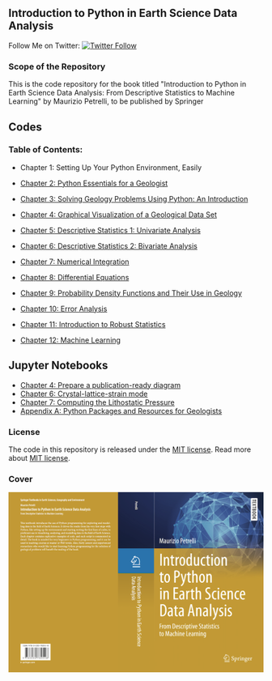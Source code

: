 ## Introduction to Python in Earth Science Data Analysis
Follow Me on Twitter: [![Twitter Follow](https://img.shields.io/twitter/follow/MauPetrelli.svg?style=social&label=Follow)](https://twitter.com/MauPetrelli)

### Scope of the Repository

This is the code repository for the book titled "Introduction to Python in Earth Science Data Analysis: From Descriptive Statistics to Machine Learning" by Maurizio Petrelli, to be published by Springer

## Codes
###  Table of Contents:

* Chapter 1: Setting Up Your Python Environment, Easily

* [Chapter 2: Python Essentials for a Geologist](https://github.com/petrelli-m/python_earth_science_book/tree/main/code/chapter_02)
* [Chapter 3: Solving Geology Problems Using Python: An Introduction](https://github.com/petrelli-m/python_earth_science_book/tree/main/code/chapter_03)
* [Chapter 4: Graphical Visualization of a Geological Data Set](https://github.com/petrelli-m/python_earth_science_book/tree/main/code/chapter_04)
* [Chapter 5: Descriptive Statistics 1: Univariate Analysis](https://github.com/petrelli-m/python_earth_science_book/tree/main/code/chapter_05)
* [Chapter 6: Descriptive Statistics 2: Bivariate Analysis](https://github.com/petrelli-m/python_earth_science_book/tree/main/code/chapter_06)
* [Chapter 7: Numerical Integration](https://github.com/petrelli-m/python_earth_science_book/tree/main/code/chapter_07)
* [Chapter 8: Differential Equations](https://github.com/petrelli-m/python_earth_science_book/tree/main/code/chapter_08)
* [Chapter 9: Probability Density Functions and Their Use in Geology](https://github.com/petrelli-m/python_earth_science_book/tree/main/code/chapter_09)
* [Chapter 10: Error Analysis](https://github.com/petrelli-m/python_earth_science_book/tree/main/code/chapter_10)
* [Chapter 11: Introduction to Robust Statistics](https://github.com/petrelli-m/python_earth_science_book/tree/main/code/chapter_11)
* [Chapter 12:  Machine Learning](https://github.com/petrelli-m/python_earth_science_book/tree/main/code/chapter_11)

## Jupyter Notebooks
* [Chapter 4: Prepare a publication-ready diagram](https://nbviewer.jupyter.org/github/petrelli-m/python_earth_science_book/blob/54234532f28990969c1beef7f087ff74bbaeec42/Jupyter_Notebooks/chapter_4/publication_ready_diagram.ipynb)
* [Chapter 6:  Crystal-lattice-strain mode](https://nbviewer.jupyter.org/github/petrelli-m/python_earth_science_book/blob/1300b44b62e77ae3dd63128634617b56766709f2/Jupyter_Notebooks/chapter_6/cryst_latt_strain_model.ipynb)
* [Chapter 7: Computing the Lithostatic Pressure](https://nbviewer.jupyter.org/github/petrelli-m/python_earth_science_book/blob/1300b44b62e77ae3dd63128634617b56766709f2/Jupyter_Notebooks/chapter_7/lithostatic_pressure.ipynb)
* [Appendix A: Python Packages and Resources for Geologists](https://nbviewer.jupyter.org/github/petrelli-m/python_earth_science_book/blob/f93f341d2c9f7bcacd891e9eb5e3bf75b3daa397/Jupyter_Notebooks/appendix_a/resources_for_geologists.ipynb)

### License

The code in this repository is released under the [MIT license](LICENSE). Read more about [MIT license](https://opensource.org/licenses/MIT).


### Cover
[![name](cover1.png)](https://www.springer.com/gp/book/9783030780548)

